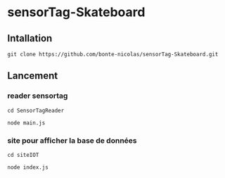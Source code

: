 # sensorTag-Skateboard

## Intallation
`git clone https://github.com/bonte-nicolas/sensorTag-Skateboard.git`
## Lancement
### reader sensortag 
`cd SensorTagReader`

`node main.js`

### site pour afficher la base de données 
`cd siteIOT`

`node index.js`

